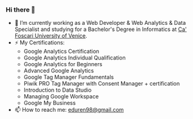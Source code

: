 ### Hi there 👋

<!--
**edoardomazzon/edoardomazzon** is a ✨ _special_ ✨ repository because its `README.md` (this file) appears on your GitHub profile.

Here are some ideas to get you started:

- 🔭 I’m currently working on ...
- 🌱 I’m currently learning ...
- 👯 I’m looking to collaborate on ...
- 🤔 I’m looking for help with ...
- 💬 Ask me about ...
- 📫 How to reach me: ...
- 😄 Pronouns: ...
- ⚡ Fun fact: ...
-->

- 🔭 I’m currently working as a Web Developer & Web Analytics & Data Specialist and studying for a Bachelor's Degree in Informatics at [Ca' Foscari University of Venice](https://www.unive.it).
- ⚡ My Certifications:
  - Google Analytics Certification
  - Google Analytics Individual Qualification
  - Google Analytics for Beginners
  - Advanced Google Analytics
  - Google Tag Manager Fundamentals
  - Piwik PRO Tag Manager with Consent Manager + certification
  - Introduction to Data Studio
  - Managing Google Workspace
  - Google My Business
- 📫 How to reach me: [eduren98@gmail.com](mailto:eduren98@gmail.com?subject=[GitHub]%20Source%20Han%20Sans)
